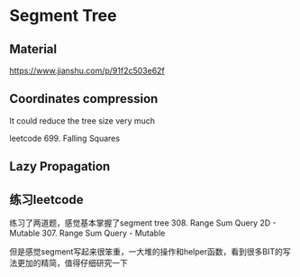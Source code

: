 # Segment Tree

## Material
https://www.jianshu.com/p/91f2c503e62f

## Coordinates compression
It could reduce the tree size very much

leetcode 699. Falling Squares


## Lazy Propagation
## 练习leetcode

练习了两道题，感觉基本掌握了segment tree
308. Range Sum Query 2D - Mutable
307. Range Sum Query - Mutable

但是感觉segment写起来很笨重，一大堆的操作和helper函数，看到很多BIT的写法更加的精简，值得仔细研究一下
